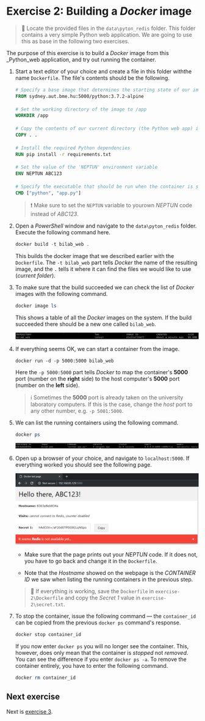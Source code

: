 # Exercise 2: Building a _Docker_ image

> :memo: Locate the provided files in the `data\pyton_redis` folder. This folder contains a very simple Python web application. We are going to use this as base in the following two exercises.

The purpose of this exercise is to build a _Docker_ image from this _Python_web application, and try out running the container.

1. Start a text editor of your choice and create a file in this folder withthe name `Dockerfile`. The file's contents should be the following.

    ```dockerfile
    # Specify a base image that determines the starting state of our image
    FROM sydney.aut.bme.hu:5000/python:3.7.2-alpine

    # Set the working directory of the image to /app
    WORKDIR /app

    # Copy the contents of our current directory (the Python web app) into the image
    COPY . .

    # Install the required Python dependencies
    RUN pip install -r requirements.txt

    # Set the value of the 'NEPTUN' environment variable
    ENV NEPTUN ABC123

    # Specify the executable that should be run when the container is started
    CMD ["python", "app.py"]
    ```

    > :heavy_exclamation_mark: Make sure to set the `NEPTUN` variable to yourown _NEPTUN_ code instead of _ABC123_.

1. Open a _PowerShell_ window and navigate to the `data\pyton_redis` folder. Execute the following command here.

    ```powershell
    docker build -t bilab_web .
    ```

    This builds the docker image that we described earlier with the `Dockerfile`. The `-t bilab_web` part tells _Docker_ the name of the resulting image, and the `.` tells it where it can find the files we would like to use (_current folder_).

1. To make sure that the build succeeded we can check the list of _Docker_ images with the following command.

    ```powershell
    docker image ls
    ```

    This shows a table of all the _Docker_ images on the system. If the build succeeded there should be a new one called `bilab_web`.

    ![Docker image created](./images/docker-image-created.png)

1. If everything seems OK, we can start a container from the image.

    ```poweshell
    docker run -d -p 5000:5000 bilab_web
    ```

    Here the `-p 5000:5000` part tells _Docker_ to map the container's **5000** port (number on the **right** side) to the host computer's **5000** port (number on the **left** side).
    
    >  :information_source: Sometimes the **5000** port is already taken on the university laboratory computers. If this is the case, change the _host_ port to any other number, e.g. `-p 5001:5000`.

1. We can list the running containers using the following command.

    ```powershell
    docker ps
    ```

    ![Docker container running](./images/docker-container-running.png)

1. Open up a browser of your choice, and navigate to `localhost:5000`. If everything worked you should see the following page.

    ![Web without Redis](./images/web-without-redis.png)

    * Make sure that the page prints out your _NEPTUN_ code. If it does not, you have to go back and change it in the `Dockerfile`.

    * Note that the _Hostname_ showed on the webpage is the _CONTAINER ID_ we saw when listing the running containers in the previous step.

    > :memo: If everything is working, save the `Dockerfile` in `exercise-2\Dockerfile` and copy the _Secret 1_ value in `exercise-2\secret.txt`.

1. To stop the container, issue the following command — the `container_id` can be copied from the previous `docker ps` command's response.

    ```powershell
    docker stop container_id
    ```

    If you now enter `docker ps` you will no longer see the container. This, however, does only mean that the container is _stopped_ not _removed_. You can see the difference if you enter `docker ps -a`. To remove the container entirely, you have to enter the following command.

    ```powershell
    docker rm container_id
    ```

## Next exercise

Next is [exercise 3](exercise3.md).